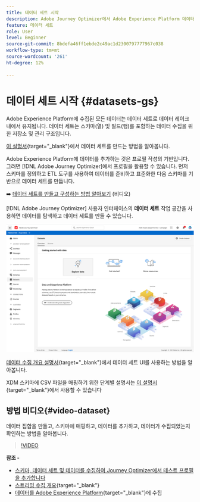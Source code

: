 ```yaml
---
title: 데이터 세트 시작
description: Adobe Journey Optimizer에서 Adobe Experience Platform 데이터 세트를 사용하는 방법을 알아봅니다
feature: 데이터 세트
role: User
level: Beginner
source-git-commit: 8bdefa46ff1ebde2c49ac1d2300797777967c038
workflow-type: tm+mt
source-wordcount: '261'
ht-degree: 12%

---
```


# 데이터 세트 시작 {#datasets-gs}

Adobe Experience Platform에 수집된 모든 데이터는 데이터 세트로 데이터 레이크 내에서 유지됩니다. 데이터 세트는 스키마(열) 및 필드(행)를 포함하는 데이터 수집을 위한 저장소 및 관리 구조입니다. 

[이 설명서](https://experienceleague.adobe.com/docs/experience-platform/catalog/datasets/overview.html){target=&quot;_blank&quot;}에서 데이터 세트를 만드는 방법을 알아봅니다.

Adobe Experience Platform에 데이터를 추가하는 것은 프로필 작성의 기반입니다. 그러면 [!DNL Adobe Journey Optimizer]에서 프로필을 활용할 수 있습니다. 먼저 스키마를 정의하고 ETL 도구를 사용하여 데이터를 준비하고 표준화한 다음 스키마를 기반으로 데이터 세트를 만듭니다.

➡️ [데이터 세트를 만들고 구성하는 방법 알아보기](#video-dataset) (비디오)

[!DNL Adobe Journey Optimizer] 사용자 인터페이스의 **데이터 세트** 작업 공간을 사용하면 데이터를 탐색하고 데이터 세트를 만들 수 있습니다.

![](assets/datasets-home.png)

[데이터 수집 개요 설명서](https://experienceleague.adobe.com/docs/experience-platform/ingestion/home.html?lang=ko){target=&quot;_blank&quot;}에서 데이터 세트 UI를 사용하는 방법을 알아봅니다.

XDM 스키마에 CSV 파일을 매핑하기 위한 단계별 설명서는 [이 설명서](https://experienceleague.adobe.com/docs/experience-platform/ingestion/tutorials/map-a-csv-file.html){target=&quot;_blank&quot;}에서 사용할 수 있습니다


## 방법 비디오{#video-dataset}

데이터 집합을 만들고, 스키마에 매핑하고, 데이터를 추가하고, 데이터가 수집되었는지 확인하는 방법을 알아봅니다.

>[!VIDEO](https://video.tv.adobe.com/v/334293?quality=12)

**참조 -**

* [스키마, 데이터 세트 및 데이터를 수집하여 Journey Optimizer에서 테스트 프로필을 추가합니다](building-journeys/creating-test-profiles.md)
* [스트리밍 수집 개요](https://experienceleague.adobe.com/docs/experience-platform/ingestion/streaming/overview.html){target=&quot;_blank&quot;}
* [데이터를 Adobe Experience Platform](https://experienceleague.adobe.com/docs/experience-platform/ingestion/tutorials/ingest-batch-data.html?lang=en){target=&quot;_blank&quot;}에 수집


